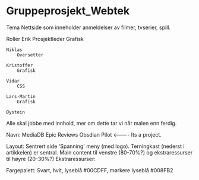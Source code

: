 Gruppeprosjekt_Webtek
=====================


Tema
	Nettside som inneholder anmeldelser av filmer, tvserier, spill.

Roller
	Erik
		Prosjektleder
		Grafisk

	Niklas
		Oversetter
	
	Kristoffer
		Grafisk
	
	Vidar
		CSS
	
	Lars-Martin
		Grafisk

	Øystein

Alle skal jobbe med innhold, mer om dette tar vi når malen enn ferdig. 

Navn:
	MediaDB
	Epic Reviews
	Obsdian Pilot <---- Its a project.

Layout:
	Sentrert side
	'Spanning' meny (med logo).
	Terningkast (nederst i artikkelen) er sentral.
	Main content til venstre (80-70%?) og ekstraressurser til høyre (20-30%?)
	Ekstraressurser: 

Fargepalett:
	Svart, hvit, lyseblå #00CDFF, mørkere lyseblå #008FB2